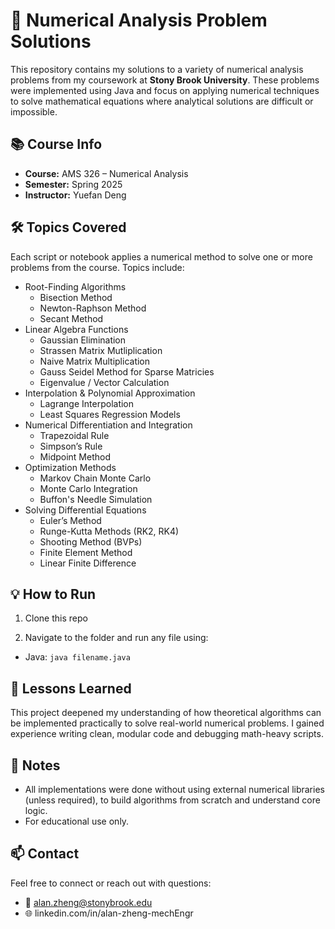 # 🧮 Numerical Analysis Problem Solutions

This repository contains my solutions to a variety of numerical analysis problems from my coursework at **Stony Brook University**. These problems were implemented using Java and focus on applying numerical techniques to solve mathematical equations where analytical solutions are difficult or impossible.

## 📚 Course Info
- **Course:** AMS 326 – Numerical Analysis  
- **Semester:** Spring 2025  
- **Instructor:** Yuefan Deng

## 🛠️ Topics Covered

Each script or notebook applies a numerical method to solve one or more problems from the course. Topics include:

- Root-Finding Algorithms  
  - Bisection Method  
  - Newton-Raphson Method  
  - Secant Method  
- Linear Algebra Functions
  - Gaussian Elimination  
  - Strassen Matrix Mutliplication
  - Naive Matrix Multiplication
  - Gauss Seidel Method for Sparse Matricies
  - Eigenvalue / Vector Calculation
- Interpolation & Polynomial Approximation  
  - Lagrange Interpolation  
  - Least Squares Regression Models  
- Numerical Differentiation and Integration  
  - Trapezoidal Rule  
  - Simpson’s Rule
  - Midpoint Method
- Optimization Methods
  - Markov Chain Monte Carlo
  - Monte Carlo Integration
  - Buffon's Needle Simulation
- Solving Differential Equations  
  - Euler’s Method  
  - Runge-Kutta Methods (RK2, RK4)
  - Shooting Method (BVPs)
  - Finite Element Method
  - Linear Finite Difference

## 💡 How to Run

1. Clone this repo  

2. Navigate to the folder and run any file using:
- Java: `java filename.java`

## 🧠 Lessons Learned

This project deepened my understanding of how theoretical algorithms can be implemented practically to solve real-world numerical problems. I gained experience writing clean, modular code and debugging math-heavy scripts.

## 📎 Notes

- All implementations were done without using external numerical libraries (unless required), to build algorithms from scratch and understand core logic.
- For educational use only.

## 📫 Contact

Feel free to connect or reach out with questions:
- 📧 alan.zheng@stonybrook.edu 
- 🌐 linkedin.com/in/alan-zheng-mechEngr  
